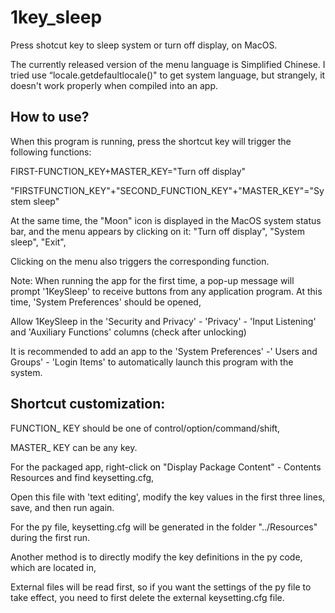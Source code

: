 # 1key_sleep
Press shotcut key to sleep system or turn off display, on MacOS.
 
The currently released version of the menu language is Simplified Chinese. I tried use “locale.getdefaultlocale()" to get system language, but strangely, it doesn't work properly when compiled into an app.

## How to use?
When this program is running, press the shortcut key will trigger the following functions:

FIRST-FUNCTION_KEY+MASTER_KEY="Turn off display"

"FIRSTFUNCTION_KEY"+"SECOND_FUNCTION_KEY"+"MASTER_KEY"="System sleep"

At the same time, the "Moon" icon is displayed in the MacOS system status bar, 
and the menu appears by clicking on it: "Turn off display", "System sleep", "Exit",

Clicking on the menu also triggers the corresponding function.

Note: When running the app for the first time, a pop-up message will prompt '1KeySleep' to receive buttons from any application program. At this time, 'System Preferences' should be opened,

Allow 1KeySleep in the 'Security and Privacy' - 'Privacy' - 'Input Listening' and 'Auxiliary Functions' columns (check after unlocking)

It is recommended to add an app to the 'System Preferences' -' Users and Groups' - 'Login Items' to automatically launch this program with the system.

## Shortcut customization:

FUNCTION_ KEY should be one of control/option/command/shift,

MASTER_ KEY can be any key.

For the packaged app, right-click on "Display Package Content" - Contents Resources and find keysetting.cfg,

Open this file with 'text editing', modify the key values in the first three lines, save, and then run again.

For the py file, keysetting.cfg will be generated in the folder "../Resources" during the first run.

Another method is to directly modify the key definitions in the py code, which are located in<class Constants>,

External files will be read first, so if you want the settings of the py file to take effect, you need to first delete the external keysetting.cfg file.